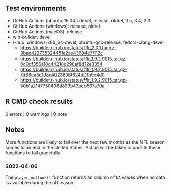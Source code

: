 ## Test environments

* GitHub Actions (ubuntu-16.04): devel, release, oldrel, 3.5, 3.4, 3.3
* GitHub Actions (windows): release, oldrel
* GitHub Actions (macOS): release
* win-builder: devel
* r-hub: windows-x86_64-devel, ubuntu-gcc-release, fedora-clang-devel
  * <https://builder.r-hub.io/status/fflr_2.0.1.tar.gz-3bae422735324451a2ae43684e7f112c>
  * <https://builder.r-hub.io/status/fflr_1.9.2.9015.tar.gz-0c0df356a10c44218d298af8d12e3354>
  * <https://builder.r-hub.io/status/fflr_1.9.2.9015.tar.gz-7d66ca3d1d8c4023836f824d01b9e4d0>
  * <https://builder.r-hub.io/status/fflr_1.9.2.9015.tar.gz-50b1a2147750408d899b43bcb567a70a>

## R CMD check results

0 errors | 0 warnings | 0 note

## Notes

More functions are likely to fail over the next few months as the NFL season 
comes to an end in the United States. Action will be taken to update these
functions to fail gracefully.

### 2022-04-06

The `player_outlook()` function returns an column of `NA` values when no data
is available during the offseason.
